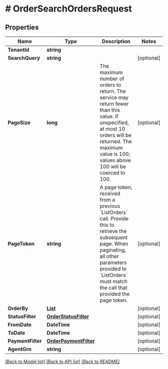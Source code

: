 # # OrderSearchOrdersRequest


## Properties 


Name | Type | Description | Notes
------------ | ------------- | ------------- | -------------
**TenantId**| **string** |   |
**SearchQuery**| **string** |   | [optional]
**PageSize**| **long** | The maximum number of orders to return. The service may return fewer than this value. If unspecified, at most 10 orders will be returned. The maximum value is 100; values above 100 will be coerced to 100.  | [optional]
**PageToken**| **string** | A page token, received from a previous &#x60;ListOrders&#x60; call. Provide this to retrieve the subsequent page.   When paginating, all other parameters provided to &#x60;ListOrders&#x60; must match the call that provided the page token.  | [optional]
**OrderBy**| [**List<OrderOrderBy>**](OrderOrderBy.md) |   | [optional]
**StatusFilter**| [**OrderStatusFilter**](OrderStatusFilter.md) |   | [optional]
**FromDate**| **DateTime** |   | [optional]
**ToDate**| **DateTime** |   | [optional]
**PaymentFilter**| [**OrderPaymentFilter**](OrderPaymentFilter.md) |   | [optional]
**AgentGrn**| **string** |   | [optional]


[[Back to Model list]](../../README.md#models) [[Back to API list]](../../README.md#endpoints) [[Back to README]](../../README.md)


